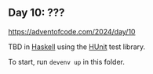 ## Day 10: ???

https://adventofcode.com/2024/day/10

TBD in [Haskell](https://www.haskell.org/) using the [HUnit](https://hackage.haskell.org/package/HUnit) test library.

To start, run `devenv up` in this folder.